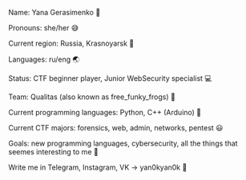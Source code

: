 Name: Yana Gerasimenko :crescent_moon:

Pronouns: she/her :sweat_smile:
 
Current region: Russia, Krasnoyarsk :evergreen_tree:

Languages: ru/eng :earth_asia: 

Status: CTF beginner player, Junior WebSecurity specialist :computer:
 
Team: Qualitas (also known as free_funky_frogs) :triangular_flag_on_post:

Current programming languages: Python, C++ (Arduino) :open_file_folder: 

Current CTF majors: forensics, web, admin, networks, pentest 😃 

Goals: new programming languages, cybersecurity, all the things that seemes interesting to me :pushpin:

Write me in Telegram, Instagram, VK -> yan0kyan0k :vibration_mode: 
 
